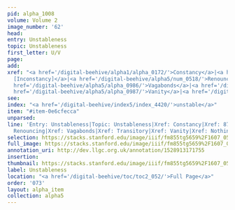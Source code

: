 ```yaml
---
pid: alpha_1008
volume: Volume 2
image_number: '62'
head: 
entry: Unstableness
topic: Unstableness
first_letter: U/V
page: 
add: 
xref: "<a href='/digital-beehive/alpha1/alpha_0172/'>Constancy</a>|<a href='/digital-beehive/toc/toc2_161/'>870
  [Inconstancy]</a>|<a href='/digital-beehive/alpha5/num_0518/'>Renouncing</a>|<a
  href='/digital-beehive/alpha5/alpha_0986/'>Vagabonds</a>|<a href='/digital-beehive/alpha5/alpha_0975/'>Transitory</a>|<a
  href='/digital-beehive/alpha5/alpha_0987/'>Vanity</a>|<a href='/digital-beehive/alpha3/alpha_0643/'>Nothing</a>"
see: 
index: "<a href='/digital-beehive/index5/index_4420/'>unstable</a>"
item: "#item-0e6cfecca"
unparsed: 
line: 'Entry: Unstableness|Topic: Unstableness|Xref: Constancy|Xref: 870 [Inconstancy]|Xref:
  Renouncing|Xref: Vagabonds|Xref: Transitory|Xref: Vanity|Xref: Nothing|Index: unstable|#item-0e6cfecca'
selection: https://stacks.stanford.edu/image/iiif/fm855tg5659%2F1607_0529/810,3781,2928,522/full/0/default.jpg
full_image: https://stacks.stanford.edu/image/iiif/fm855tg5659%2F1607_0529/full/full/0/default.jpg
annotation_uri: http://dev.llgc.org.uk/annotation/1528913171755
insertion: 
thumbnail: https://stacks.stanford.edu/image/iiif/fm855tg5659%2F1607_0529/810,3781,600,180/250,/0/default.jpg
label: Unstableness
location: "<a href='/digital-beehive/toc/toc2_052/'>Full Page</a>"
order: '073'
layout: alpha_item
collection: alpha5
---
```

